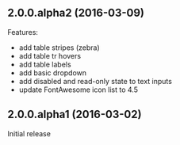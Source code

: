 ## 2.0.0.alpha2 (2016-03-09)

Features:

- add table stripes (zebra)
- add table tr hovers
- add table labels
- add basic dropdown
- add disabled and read-only state to text inputs
- update FontAwesome icon list to 4.5

## 2.0.0.alpha1 (2016-03-02)

Initial release
